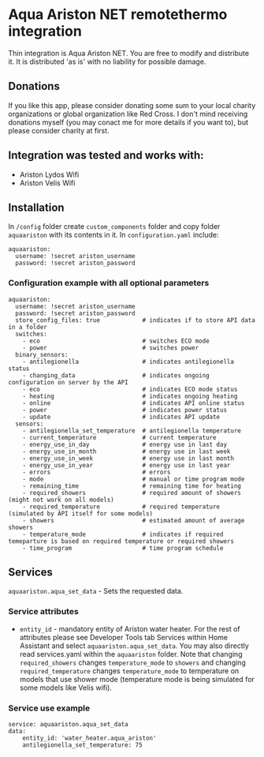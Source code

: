 # Aqua Ariston NET remotethermo integration
Thin integration is Aqua Ariston NET.
You are free to modify and distribute it. It is distributed 'as is' with no liability for possible damage.

## Donations
If you like this app, please consider donating some sum to your local charity organizations or global organization like Red Cross. I don't mind receiving donations myself (you may conact me for more details if you want to), but please consider charity at first.

## Integration was tested and works with:
  - Ariston Lydos Wifi
  - Ariston Velis Wifi

## Installation
In `/config` folder create `custom_components` folder and copy folder `aquaariston` with its contents in it. In `configuration.yaml` include:
```
aquaariston:
  username: !secret ariston_username
  password: !secret ariston_password
```

### Configuration example with all optional parameters
```
aquaariston:
  username: !secret ariston_username
  password: !secret ariston_password
  store_config_files: true            # indicates if to store API data in a folder
  switches:
    - eco                             # switches ECO mode
    - power                           # switches power
  binary_sensors:
    - antilegionella                  # indicates antilegionella status
    - changing_data                   # indicates ongoing configuration on server by the API
    - eco                             # indicates ECO mode status
    - heating                         # indicates ongoing heating
    - online                          # indicates API online status
    - power                           # indicates power status
    - update                          # indicates API update
  sensors:
    - antilegionella_set_temperature  # antilegionella temperature
    - current_temperature             # current temperature
    - energy_use_in_day               # energy use in last day
    - energy_use_in_month             # energy use in last week
    - energy_use_in_week              # energy use in last month
    - energy_use_in_year              # energy use in last year
    - errors                          # errors
    - mode                            # manual or time program mode
    - remaining_time                  # remaining time for heating
    - required_showers                # required amount of showers (might not work on all models)
    - required_temperature            # required temperature (simulated by API itself for some models)
    - showers                         # estimated amount of average showers
    - temperature_mode                # indicates if required temeparture is based on required temperature or required showers
    - time_program                    # time program schedule
```

## Services
`aquaariston.aqua_set_data` - Sets the requested data.

### Service attributes
  - `entity_id` - mandatory entity of Ariston water heater. For the rest of attributes please see Developer Tools tab Services within Home Assistant and select `aquaariston.aqua_set_data`. You may also directly read services.yaml within the `aquaariston` folder. Note that changing `required_showers` changes `temperature_mode` to `showers` and changing `required_temperature` changes `temperature_mode` to temperature on models that use shower mode (temperature mode is being simulated for some models like Velis wifi).
  
### Service use example
```
service: aquaariston.aqua_set_data
data:
    entity_id: 'water_heater.aqua_ariston'
    antilegionella_set_temperature: 75
```

